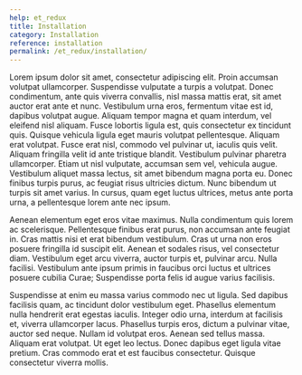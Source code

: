 ```yaml
---
help: et_redux
title: Installation
category: Installation
reference: installation
permalink: /et_redux/installation/
---
```


Lorem ipsum dolor sit amet, consectetur adipiscing elit. Proin accumsan volutpat ullamcorper. Suspendisse vulputate a turpis a volutpat. Donec condimentum, ante quis viverra convallis, nisl massa mattis erat, sit amet auctor erat ante et nunc. Vestibulum urna eros, fermentum vitae est id, dapibus volutpat augue. Aliquam tempor magna et quam interdum, vel eleifend nisl aliquam. Fusce lobortis ligula est, quis consectetur ex tincidunt quis. Quisque vehicula ligula eget mauris volutpat pellentesque. Aliquam erat volutpat. Fusce erat nisl, commodo vel pulvinar ut, iaculis quis velit. Aliquam fringilla velit id ante tristique blandit. Vestibulum pulvinar pharetra ullamcorper. Etiam ut nisl vulputate, accumsan sem vel, vehicula augue. Vestibulum aliquet massa lectus, sit amet bibendum magna porta eu. Donec finibus turpis purus, ac feugiat risus ultricies dictum. Nunc bibendum ut turpis sit amet varius. In cursus, quam eget luctus ultrices, metus ante porta urna, a pellentesque lorem ante nec ipsum.

Aenean elementum eget eros vitae maximus. Nulla condimentum quis lorem ac scelerisque. Pellentesque finibus erat purus, non accumsan ante feugiat in. Cras mattis nisi et erat bibendum vestibulum. Cras ut urna non eros posuere fringilla id suscipit elit. Aenean et sodales risus, vel consectetur diam. Vestibulum eget arcu viverra, auctor turpis et, pulvinar arcu. Nulla facilisi. Vestibulum ante ipsum primis in faucibus orci luctus et ultrices posuere cubilia Curae; Suspendisse porta felis id augue varius facilisis.

Suspendisse at enim eu massa varius commodo nec ut ligula. Sed dapibus facilisis quam, ac tincidunt dolor vestibulum eget. Phasellus elementum nulla hendrerit erat egestas iaculis. Integer odio urna, interdum at facilisis et, viverra ullamcorper lacus. Phasellus turpis eros, dictum a pulvinar vitae, auctor sed neque. Nullam id volutpat eros. Aenean sed tellus massa. Aliquam erat volutpat. Ut eget leo lectus. Donec dapibus eget ligula vitae pretium. Cras commodo erat et est faucibus consectetur. Quisque consectetur viverra mollis.